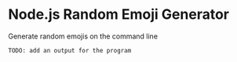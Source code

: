 # Node.js Random Emoji Generator

Generate random emojis on the command line

```bash
TODO: add an output for the program
```
